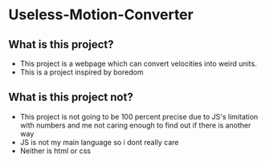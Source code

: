# Useless-Motion-Converter
## What is this project?
* This project is a webpage which can convert velocities into weird units.
* This is a project inspired by boredom
## What is this project not?
* This project is not going to be 100 percent precise due to JS's limitation with numbers and me not caring enough to find out if there is another way
* JS is not my main language so i dont really care
* Neither is html or css